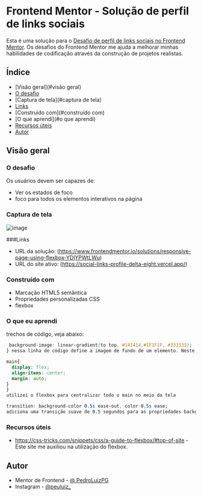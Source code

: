# Frontend Mentor - Solução de perfil de links sociais

Esta é uma solução para o [Desafio de perfil de links sociais no Frontend Mentor](https://www.frontendmentor.io/challenges/social-links-profile-UG32l9m6dQ). Os desafios do Frontend Mentor me ajuda a melhorar minhas habilidades de codificação através da construção de projetos realistas.

## Índice

- [Visão geral](#visão geral)
 - [O desafio](#o-desafio)
 - [Captura de tela](#captura de tela)
 - [Links](#links)
 - [Construído com](#construído com)
 - [O que aprendi](#o que aprendi)
 - [Recursos úteis](#useful-resources)
- [Autor](#autor)



## Visão geral

### O desafio

Os usuários devem ser capazes de:

- Ver os estados de foco
- foco para todos os elementos interativos na página

### Captura de tela


![image](https://github.com/user-attachments/assets/f4aa2961-2965-4245-9473-7f54c68976b6)


###Links

- URL da solução: (https://www.frontendmentor.io/solutions/responsive-page-using-flexbox-YDlYPWtLWu)
- URL do site ativo: (https://social-links-profile-delta-eight.vercel.app/)


### Construído com

- Marcação HTML5 semântica
- Propriedades personalizadas CSS
- flexbox

### O que eu aprendi

trechos de código, veja abaixo:


```css
 background-image: linear-gradient(to top, #141414,#1F1F1F, #333333);
} nessa linha de código define a imagem de fundo de um elemento. Neste caso, a "imagem" é um gradiente linear e ria uma transição suave entre duas ou mais cores ao longo de uma linha reta.

```
```css
main{
  display: flex;
  align-items: center;
  margin: auto;
}
}
utilizei o flexbox para centralizar todo o main no meio da tela
```
```css
transition: background-color 0.5s ease-out, color 0.5s ease;
adiciona uma transição suave de 0.5 segundos para as propriedades background-color e color.
```

### Recursos úteis

- https://css-tricks.com/snippets/css/a-guide-to-flexbox/#top-of-site - Este site me auxiliou na utilização do flexbox.

## Autor

- Mentor de Frontend - [@ PedroLuizPG](https://www.frontendmentor.io/profile/PedroLuizPG)
- Instagram - [@peuluiz_](https://www.instagram.com/peuluiz_/)
